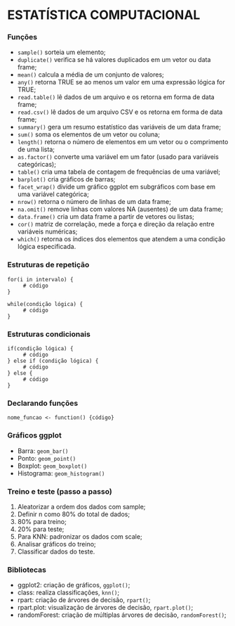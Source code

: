 # ESTATÍSTICA COMPUTACIONAL

### Funções
- ```sample()``` sorteia um elemento;
- ```duplicate()``` verifica se há valores duplicados em um vetor ou data frame;
- ```mean()``` calcula a média de um conjunto de valores;
- ```any()``` retorna TRUE se ao menos um valor em uma expressão lógica for TRUE;
- ```read.table()``` lê dados de um arquivo e os retorna em forma de data frame;
- ```read.csv()``` lê dados de um arquivo CSV e os retorna em forma de data frame;
- ```summary()``` gera um resumo estatístico das variáveis de um data frame;
- ```sum()``` soma os elementos de um vetor ou coluna;
- ```length()``` retorna o número de elementos em um vetor ou o comprimento de uma lista;
- ```as.factor()``` converte uma variável em um fator (usado para variáveis categóricas);
- ```table()``` cria uma tabela de contagem de frequências de uma variável;
- ```barplot()``` cria gráficos de barras;
- ```facet_wrap()``` divide um gráfico ggplot em subgráficos com base em uma variável categórica;
- ```nrow()``` retorna o número de linhas de um data frame;
- ```na.omit()``` remove linhas com valores NA (ausentes) de um data frame;
- ```data.frame()``` cria um data frame a partir de vetores ou listas;
- ```cor()``` matriz de correlação, mede a força e direção da relação entre variáveis numéricas;
- ```which()``` retorna os índices dos elementos que atendem a uma condição lógica especificada.


### Estruturas de repetição
```
for(i in intervalo) {
     # código
}
```
```
while(condição lógica) {
     # código
}
```

### Estruturas condicionais
```
if(condição lógica) {
     # código
} else if (condição lógica) {
     # código
} else {
     # código
}
```

### Declarando funções
```nome_funcao <- function() {código}```

### Gráficos ggplot
- Barra: ```geom_bar()```
- Ponto: ```geom_point()```
- Boxplot: ```geom_boxplot()```
- Histograma: ```geom_histogram()```


### Treino e teste (passo a passo)
1) Aleatorizar a ordem dos dados com sample;
2) Definir n como 80% do total de dados;
3) 80% para treino;
4) 20% para teste;
5) Para KNN: padronizar os dados com scale;
6) Analisar gráficos do treino;
7) Classificar dados do teste.


### Bibliotecas
- ggplot2: criação de gráficos, ```ggplot()```;
- class: realiza classificações, ```knn()```;
- rpart: criação de árvores de decisão, ```rpart()```;
- rpart.plot: visualização de árvores de decisão, ```rpart.plot()```;
- randomForest: criação de múltiplas árvores de decisão, ```randomForest()```;

